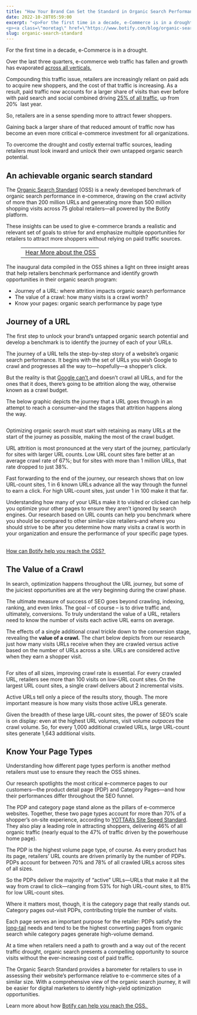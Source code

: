 ```yaml
---
title: "How Your Brand Can Set the Standard in Organic Search Performance"
date: 2022-10-28T05:59:00
excerpt: "<p>For the first time in a decade, e-Commerce is in a drought.&nbsp; Over the last three quarters, e-commerce web traffic has fallen and growth has evaporated across all verticals. Compounding this traffic issue, retailers are increasingly reliant on paid ads to acquire new shoppers, and the cost of that traffic is increasing. As a result,&hellip; </p>
<p><a class=\"moretag\" href=\"https://www.botify.com/blog/organic-search-standard\">Read the full article</a></p>"
slug: organic-search-standard
---
```



<p>For the first time in a decade, e-Commerce is in a drought.&nbsp;</p>



<p>Over the last three quarters, e-commerce web traffic has fallen and growth has evaporated <a href="https://www.salesforce.com/resources/research-reports/shopping-index/">across all verticals.</a></p>



<p>Compounding this traffic issue, retailers are increasingly reliant on paid ads to acquire new shoppers, and the cost of that traffic is increasing. As a result, paid traffic now accounts for a larger share of visits than ever before with paid search and social combined driving <a href="https://contentsquare.com/insights/digital-experience-benchmark/">25% of all traffic</a>, up from 20%&nbsp; last year.&nbsp;</p>



<p>So, retailers are in a sense spending more to attract fewer shoppers.&nbsp;</p>



<p>Gaining back a larger share of that reduced amount of traffic now has become an even more critical e-commerce investment for all organizations.&nbsp;</p>



<p>To overcome the drought and costly external traffic sources, leading retailers must look inward and unlock their own untapped organic search potential.&nbsp;</p>



<h2 class="wp-block-heading"><strong>An achievable organic search standard&nbsp;</strong></h2>



<p>The <a href="https://www.botify.com/performance">Organic Search Standard</a> (OSS) is a newly developed benchmark of organic search performance in e-commerce, drawing on the crawl activity of more than 200 million URLs and generating more than 500 million shopping visits across 75 global retailers—all powered by the Botify platform.&nbsp;</p>



<p>These insights can be used to give e-commerce brands a realistic and relevant set of goals to strive for and emphasize multiple opportunities for retailers to attract more shoppers without relying on paid traffic sources.</p>



<figure class="wp-block-table"><table><tbody><tr><td>&nbsp;<a href="https://www.youtube.com/watch?v=22Byxk44Bz8">Hear More about the OSS</a></td></tr></tbody></table></figure>



<p>The inaugural data compiled in the OSS shines a light on three insight areas that help retailers benchmark performance and identify growth opportunities in their organic search program:</p>



<ul><li>Journey of a URL: where attrition impacts organic search performance&nbsp;</li><li>The value of a crawl: how many visits is a crawl worth?</li><li>Know your pages: organic search performance by page type</li></ul>



<h2 class="wp-block-heading"><strong>Journey of a URL</strong></h2>



<p>The first step to&nbsp;unlock your brand’s untapped organic search potential and develop a benchmark is to identify the journey of each of your URLs.</p>



<p>The journey of a URL tells the step-by-step story of a website’s organic search performance. It begins with the set of URLs you wish Google to crawl and progresses all the way to—hopefully—a shopper’s click.&nbsp;</p>



<p>But the reality is that <a href="https://www.botify.com/learn/guides/crawl-budget-how-many-pages-search-engines-will-crawl-on-your-site-how-to-optimize-it">Google can’t </a>and doesn’t crawl all URLs, and for the ones that it does, there&#8217;s going to be attrition along the way, otherwise known as a crawl budget.</p>



<p>The below graphic depicts the journey that a URL goes through in an attempt to reach a consumer–and the stages that attrition happens along the way.</p>



<figure class="wp-block-image"><img decoding="async" src="https://lh4.googleusercontent.com/gzso0qrbOcnYFkwaLIlnHfCmU10YgX55THmlAPwyRyAHRtc75TfIruZztscMznd_m1mQOJHNKtx8T-G7ODI02byqjm3Z3cP8X2wrpZ3fTxrEJDPRZ9CU9ItTtsv9x_bmXqVjGYWiAN8O1VTrysgy13bjqgbjvsTHWYCyfFjQQmbkLMIkDvfKmIn4" alt=""/></figure>



<p>Optimizing organic search must start with retaining as many URLs at the start of the journey as possible, making the most of the crawl budget.</p>



<p>URL attrition is most pronounced at the very start of the journey, particularly for sites with larger URL counts. Low URL count sites fare better at an average crawl rate of 67%; but for sites with more than 1 million URLs, that rate dropped to just 38%.&nbsp;</p>



<p>Fast forwarding to the end of the journey, our research shows that on low URL-count sites, 1 in 6 known URLs advance all the way through the funnel to earn a click. For high URL-count sites, just under 1 in 100 make it that far.&nbsp;</p>



<p>Understanding how many of your URLs make it to visited or clicked can help you optimize your other pages to ensure they aren’t ignored by search engines. Our research based on URL counts can help you benchmark where you should be compared to other similar-size retailers–and where you should strive to be after you determine how many visits a crawl is worth in your organization and ensure the performance of your specific page types.</p>



<p><br><a href="https://www.botify.com/performance">How can Botify help you reach the OSS?&nbsp;</a></p>



<h2 class="wp-block-heading"><strong>The Value of a Crawl</strong></h2>



<p>In search, optimization happens throughout the URL journey, but some of the juiciest opportunities are at the very beginning during the crawl phase.&nbsp;</p>



<p>The ultimate measure of success of SEO goes beyond crawling, indexing, ranking, and even links. The goal &#8211; of course &#8211; is to drive traffic and, ultimately, conversions. To truly understand the value of a URL, retailers need to know the number of visits each active URL earns on average.</p>



<p>The effects of a single additional crawl trickle down to the conversion stage, revealing the <strong>value of a crawl.</strong> The chart below depicts from our research just how many visits URLs receive when they are crawled versus active based on the number of URLs across a site. URLs are considered active when they earn a shopper visit.</p>



<figure class="wp-block-image"><img decoding="async" src="https://lh6.googleusercontent.com/7-l7CtjgKRf4lh4YLKTh0dev9bovlDNc-wslNMye-9yNpAquqd9tKRDSZp_iaAxMyLjaywDA27ei-o5O3jvSHZCwModtMg__c3jitY_kbuLYbsQ_yXyxH41xGt42HTyGCMx6d2UwhklVdqUX1cda2xvd1p9uDk1-8XOyZDx4AQZ9fu4-tTjSh15l" alt=""/></figure>



<p>For sites of all sizes, improving crawl rate is essential. For every crawled URL, retailers see more than 100 visits on low-URL count sites. On the largest URL count sites, a single crawl delivers about 2 incremental visits.&nbsp;</p>



<p>Active URLs tell only a piece of the results story, though. The more important measure is how many visits those active URLs generate.</p>



<p>Given the breadth of these large URL-count sites, the power of SEO’s scale is on display: even at the highest URL volumes, visit volume <em>outpaces</em> the crawl volume. So, for every 1,000 additional crawled URLs, large URL-count sites generate 1,643 additional visits.</p>



<h2 class="wp-block-heading" id="h-know-your-page-types"><strong>Know Your Page Types</strong></h2>



<p>Understanding how different page types perform is another method retailers must use to ensure they reach the OSS shines.&nbsp;</p>



<p>Our research spotlights the most critical e-commerce pages to our customers—the product detail page (PDP) and Category Pages—and how their performances differ throughout the SEO funnel.&nbsp;</p>



<p>The PDP and category page stand alone as the pillars of e-commerce websites. Together, these two page types account for more than 70% of a shopper’s on-site experience, according to <a href="https://www.ecommercespeedhub.com/site-speed-standard-2022">YOTTAA’s Site Speed Standard</a>. They also play a leading role in attracting shoppers, delivering 46% of all organic traffic (nearly equal to the 47% of traffic driven by the powerhouse home page).&nbsp;</p>



<p>The PDP is the highest volume page type, of course. As every product has its page, retailers’ URL counts are driven primarily by the number of PDPs.&nbsp; PDPs account for between 70% and 78% of all crawled URLs across sites of all sizes.</p>



<p>So the PDPs deliver the majority of “active” URLs—URLs that make it all the way from crawl to click—ranging from 53% for high URL-count sites, to 81% for low URL-count sites.</p>



<p>Where it matters most, though, it is the category page that really stands out. Category pages out-visit PDPs, contributing triple the number of visits.</p>



<p>Each page serves an important purpose for the retailer: PDPs satisfy the <a href="https://www.botify.com/learn/guides/keywords-head-terms-vs-long-tail" data-internallinksmanager029f6b8e52c="9" title="long tail keywords" target="_blank" rel="noopener">long-tail</a> needs and tend to be the highest converting pages from organic search while category pages generate high-volume demand.</p>



<p>At a time when retailers need a path to growth and a way out of the recent traffic drought, organic search presents a compelling opportunity to source visits without the ever-increasing cost of paid traffic.&nbsp;</p>



<p>The Organic Search Standard provides a barometer for retailers to use in assessing their website’s performance relative to e-commerce sites of a similar size. With a comprehensive view of the organic search journey, it will be easier for digital marketers to identify high-yield optimization opportunities.&nbsp;</p>



<p>Learn more about how <a href="https://www.botify.com/performance">Botify can help you reach the OSS.&nbsp;</a></p>
